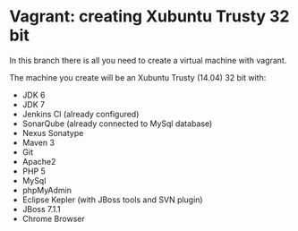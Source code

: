 Vagrant: creating Xubuntu Trusty 32 bit 
=======

In this branch there is all you need to create a virtual machine with vagrant.

The machine you create will be an Xubuntu Trusty (14.04) 32 bit with:
* JDK 6
* JDK 7
* Jenkins CI (already configured)
* SonarQube (already connected to MySql database)
* Nexus Sonatype
* Maven 3
* Git
* Apache2
* PHP 5
* MySql
* phpMyAdmin
* Eclipse Kepler (with JBoss tools and SVN plugin)
* JBoss 7.1.1
* Chrome Browser
